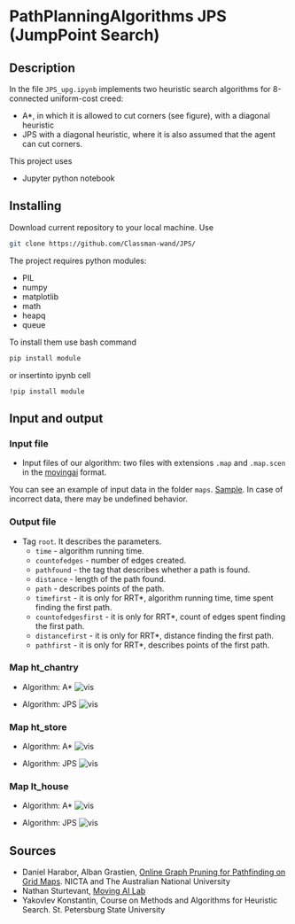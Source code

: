 # PathPlanningAlgorithms JPS (JumpPoint Search)

## Description

In the file `JPS_upg.ipynb` implements two heuristic search algorithms for 8-connected uniform-cost creed:
- A*, in which it is allowed to cut corners (see figure), with a diagonal heuristic
- JPS with a diagonal heuristic, where it is also assumed that the agent can cut corners.

This project uses

- Jupyter python notebook

## Installing

Download current repository to your local machine. Use

```bash
git clone https://github.com/Classman-wand/JPS/
```

The project requires python modules:

- PIL
- numpy
- matplotlib
- math
- heapq
- queue

To install them use bash command

```bash
pip install module
```
or insertinto ipynb cell
```
!pip install module
```
## Input and output

### Input file

- Input files of our algorithm: two files with extensions `.map` and `.map.scen` in the [movingai](https://movingai.com/benchmarks/formats.html) format.


You can see an example of input data in the folder `maps`. [Sample](./maps/lt_house.map). In case of incorrect data, there may be undefined behavior.

### Output file

- Tag `root`. It describes the parameters.
  - `time` - algorithm running time.
  - `countofedges` - number of edges created.
  - `pathfound` - the tag that describes whether a path is found.
  - `distance` - length of the path found.
  - `path` - describes points of the path.
  - `timefirst` - it is only for RRT*, algorithm running time, time spent finding the first path.
  - `countofedgesfirst` - it is only for RRT*, count of edges spent finding the first path.
  - `distancefirst` - it is only for RRT*, distance finding the first path.
  - `pathfirst` - it is only for RRT*, describes points of the first path.



### Map ht_chantry

- Algorithm: A*
![vis](./Images/ht_chantry_A*.png)

- Algorithm: JPS
![vis](./Images/ht_chantry_JPS.png)

### Map ht_store

- Algorithm: A*
![vis](./Images/ht_store_A*.png)

- Algorithm: JPS
![vis](./Images/ht_store_JPS.png)

### Map lt_house

- Algorithm: A*
![vis](./Images/lt_house_A*.png)

- Algorithm: JPS
![vis](./Images/lt_house_JPS.png)


## Sources

- Daniel Harabor, Alban Grastien, [Online Graph Pruning for Pathfinding on Grid Maps](https://www.google.com/url?sa=t&rct=j&q=&esrc=s&source=web&cd=&ved=2ahUKEwij6YPcy_n0AhXksIsKHQLvCl4QFnoECAgQAQ&url=https%3A%2F%2Fwww.aaai.org%2Focs%2Findex.php%2FAAAI%2FAAAI11%2Fpaper%2Fdownload%2F3761%2F4007&usg=AOvVaw3sWq3vcrlKtPCuZeefIdd-). NICTA and The Australian National University
- Nathan Sturtevant, [Moving AI Lab](https://movingai.com)
- Yakovlev Konstantin, Course on Methods and Algorithms for Heuristic Search. St. Petersburg State University
